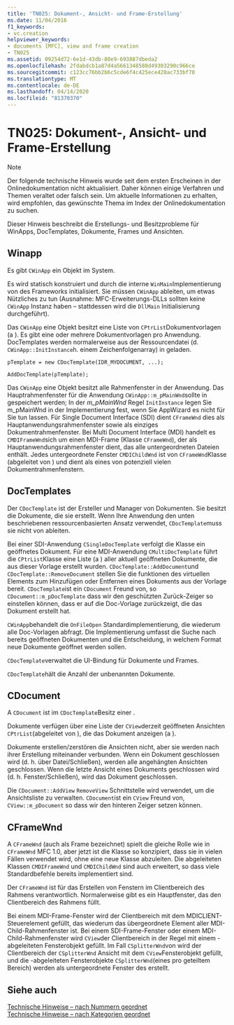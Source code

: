 ```yaml
---
title: 'TN025: Dokument-, Ansicht- und Frame-Erstellung'
ms.date: 11/04/2016
f1_keywords:
- vc.creation
helpviewer_keywords:
- documents [MFC], view and frame creation
- TN025
ms.assetid: 09254d72-6e1d-43db-80e9-693887dbeda2
ms.openlocfilehash: 2fdabdcb1a87d4a5661348588d49303290c966ce
ms.sourcegitcommit: c123cc76bb2b6c5cde6f4c425ece420ac733bf70
ms.translationtype: MT
ms.contentlocale: de-DE
ms.lasthandoff: 04/14/2020
ms.locfileid: "81370370"
---
```

# <a name="tn025-document-view-and-frame-creation"></a>TN025: Dokument-, Ansicht- und Frame-Erstellung

> [!NOTE]
> Der folgende technische Hinweis wurde seit dem ersten Erscheinen in der Onlinedokumentation nicht aktualisiert. Daher können einige Verfahren und Themen veraltet oder falsch sein. Um aktuelle Informationen zu erhalten, wird empfohlen, das gewünschte Thema im Index der Onlinedokumentation zu suchen.

Dieser Hinweis beschreibt die Erstellungs- und Besitzprobleme für WinApps, DocTemplates, Dokumente, Frames und Ansichten.

## <a name="winapp"></a>Winapp

Es gibt `CWinApp` ein Objekt im System.

Es wird statisch konstruiert und durch die interne `WinMain`Implementierung von des Frameworks initialisiert. Sie müssen `CWinApp` ableiten, um etwas Nützliches zu tun (Ausnahme: MFC-Erweiterungs-DLLs sollten keine `CWinApp` Instanz haben – stattdessen wird die `DllMain` Initialisierung durchgeführt).

Das `CWinApp` eine Objekt besitzt eine Liste von `CPtrList`Dokumentvorlagen (a ). Es gibt eine oder mehrere Dokumentvorlagen pro Anwendung. DocTemplates werden normalerweise aus der Ressourcendatei (d. `CWinApp::InitInstance`h. einem Zeichenfolgenarray) in geladen.

```
pTemplate = new CDocTemplate(IDR_MYDOCUMENT, ...);

AddDocTemplate(pTemplate);
```

Das `CWinApp` eine Objekt besitzt alle Rahmenfenster in der Anwendung. Das Hauptrahmenfenster für die Anwendung `CWinApp::m_pMainWnd`sollte in gespeichert werden; In der *m_pMainWnd* Regel `InitInstance` legen Sie m_pMainWnd in der Implementierung fest, wenn Sie AppWizard es nicht für Sie tun lassen. Für Single Document Interface (SDI) dient `CFrameWnd` dies als Hauptanwendungsrahmenfenster sowie als einziges Dokumentrahmenfenster. Bei Multi Document Interface (MDI) handelt es `CMDIFrameWnd`sich um einen MDI-Frame (Klasse `CFrameWnd`), der als Hauptanwendungsrahmenfenster dient, das alle untergeordneten Dateien enthält. Jedes untergeordnete Fenster `CMDIChildWnd` ist von `CFrameWnd`Klasse (abgeleitet von ) und dient als eines von potenziell vielen Dokumentrahmenfenstern.

## <a name="doctemplates"></a>DocTemplates

Der `CDocTemplate` ist der Ersteller und Manager von Dokumenten. Sie besitzt die Dokumente, die sie erstellt. Wenn Ihre Anwendung den unten beschriebenen ressourcenbasierten Ansatz verwendet, `CDocTemplate`muss sie nicht von ableiten.

Bei einer SDI-Anwendung `CSingleDocTemplate` verfolgt die Klasse ein geöffnetes Dokument. Für eine MDI-Anwendung `CMultiDocTemplate` führt die `CPtrList`Klasse eine Liste (a ) aller aktuell geöffneten Dokumente, die aus dieser Vorlage erstellt wurden. `CDocTemplate::AddDocument`und `CDocTemplate::RemoveDocument` stellen Sie die funktionen des virtuellen Elements zum Hinzufügen oder Entfernen eines Dokuments aus der Vorlage bereit. `CDocTemplate`ist ein `CDocument` Freund von, so `CDocument::m_pDocTemplate` dass wir den geschützten Zurück-Zeiger so einstellen können, dass er auf die Doc-Vorlage zurückzeigt, die das Dokument erstellt hat.

`CWinApp`behandelt die `OnFileOpen` Standardimplementierung, die wiederum alle Doc-Vorlagen abfragt. Die Implementierung umfasst die Suche nach bereits geöffneten Dokumenten und die Entscheidung, in welchem Format neue Dokumente geöffnet werden sollen.

`CDocTemplate`verwaltet die UI-Bindung für Dokumente und Frames.

`CDocTemplate`hält die Anzahl der unbenannten Dokumente.

## <a name="cdocument"></a>CDocument

A `CDocument` ist im `CDocTemplate`Besitz einer .

Dokumente verfügen über eine Liste der `CView`derzeit geöffneten Ansichten `CPtrList`(abgeleitet von ), die das Dokument anzeigen (a ).

Dokumente erstellen/zerstören die Ansichten nicht, aber sie werden nach ihrer Erstellung miteinander verbunden. Wenn ein Dokument geschlossen wird (d. h. über Datei/Schließen), werden alle angehängten Ansichten geschlossen. Wenn die letzte Ansicht eines Dokuments geschlossen wird (d. h. Fenster/Schließen), wird das Dokument geschlossen.

Die `CDocument::AddView` `RemoveView` Schnittstelle wird verwendet, um die Ansichtsliste zu verwalten. `CDocument`ist ein `CView` Freund von, `CView::m_pDocument` so dass wir den hinteren Zeiger setzen können.

## <a name="cframewnd"></a>CFrameWnd

A `CFrameWnd` (auch als Frame bezeichnet) spielt die gleiche Rolle wie in `CFrameWnd` MFC 1.0, aber jetzt ist die Klasse so konzipiert, dass sie in vielen Fällen verwendet wird, ohne eine neue Klasse abzuleiten. Die abgeleiteten Klassen `CMDIFrameWnd` und `CMDIChildWnd` sind auch erweitert, so dass viele Standardbefehle bereits implementiert sind.

Der `CFrameWnd` ist für das Erstellen von Fenstern im Clientbereich des Rahmens verantwortlich. Normalerweise gibt es ein Hauptfenster, das den Clientbereich des Rahmens füllt.

Bei einem MDI-Frame-Fenster wird der Clientbereich mit dem MDICLIENT-Steuerelement gefüllt, das wiederum das übergeordnete Element aller MDI-Child-Rahmenfenster ist. Bei einem SDI-Frame-Fenster oder einem MDI-Child-Rahmenfenster wird `CView`der Clientbereich in der Regel mit einem -abgeleiteten Fensterobjekt gefüllt. Im Fall `CSplitterWnd`von wird der Clientbereich der `CSplitterWnd` Ansicht mit dem `CView`Fensterobjekt gefüllt, und die -abgeleiteten Fensterobjekte `CSplitterWnd`(eines pro geteiltem Bereich) werden als untergeordnete Fenster des erstellt.

## <a name="see-also"></a>Siehe auch

[Technische Hinweise – nach Nummern geordnet](../mfc/technical-notes-by-number.md)<br/>
[Technische Hinweise – nach Kategorien geordnet](../mfc/technical-notes-by-category.md)
